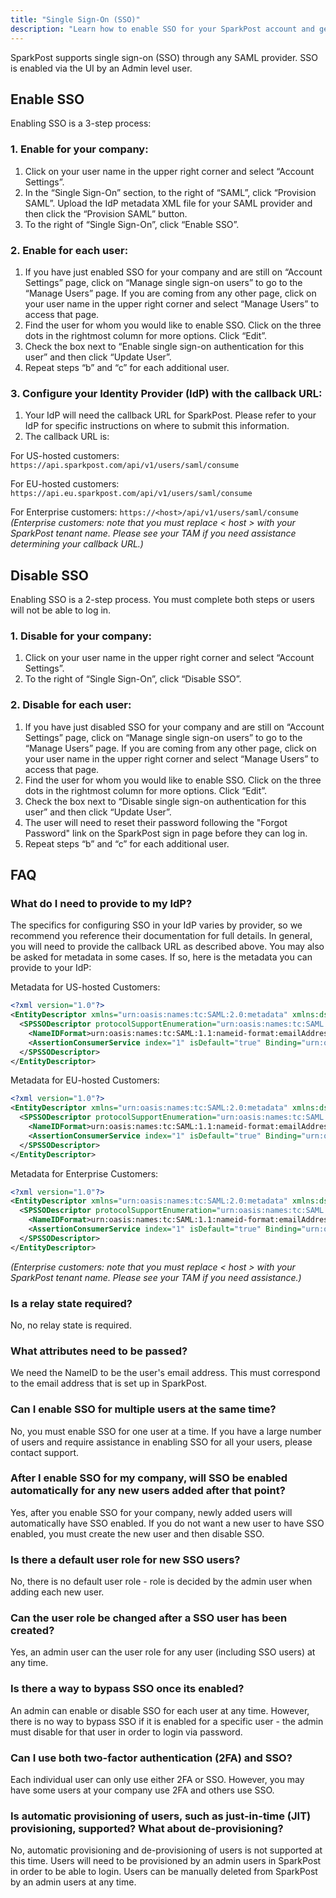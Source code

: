 ```yaml
---
title: "Single Sign-On (SSO)"
description: "Learn how to enable SSO for your SparkPost account and get answers to common SSO questions."
---
```


SparkPost supports single sign-on (SSO) through any SAML provider. SSO is enabled via the UI by an Admin level user.

## Enable SSO

Enabling SSO is a 3-step process:

### 1. Enable for your company:
1. Click on your user name in the upper right corner and select “Account Settings”.
1. In the “Single Sign-On” section, to the right of “SAML”, click “Provision SAML”. Upload the IdP metadata XML file for your SAML provider and then click the “Provision SAML” button.
1. To the right of “Single Sign-On”, click “Enable SSO”.

### 2. Enable for each user:
1. If you have just enabled SSO for your company and are still on “Account Settings” page, click on “Manage single sign-on users” to go to the “Manage Users” page. If you are coming from any other page, click on your user name in the upper right corner and select “Manage Users” to access that page.
1. Find the user for whom you would like to enable SSO. Click on the three dots in the rightmost column for more options. Click “Edit”.
1. Check the box next to “Enable single sign-on authentication for this user” and then click “Update User”.
1. Repeat steps “b” and “c” for each additional user.

### 3. Configure your Identity Provider (IdP) with the callback URL:
1. Your IdP will need the callback URL for SparkPost. Please refer to your IdP for specific instructions on where to submit this information.
1. The callback URL is:
  
For US-hosted customers: `https://api.sparkpost.com/api/v1/users/saml/consume`

For EU-hosted customers: `https://api.eu.sparkpost.com/api/v1/users/saml/consume`

For Enterprise customers: `https://<host>/api/v1/users/saml/consume`  
*(Enterprise customers: note that you must replace < host > with your SparkPost tenant name. Please see your TAM if you need assistance determining your callback URL.)*

## Disable SSO

Enabling SSO is a 2-step process. You must complete both steps or users will not be able to log in.

### 1. Disable for your company:

1. Click on your user name in the upper right corner and select “Account Settings”.
1. To the right of “Single Sign-On”, click “Disable SSO”.

### 2. Disable for each user:
1. If you have just disabled SSO for your company and are still on “Account Settings” page, click on “Manage single sign-on users” to go to the “Manage Users” page. If you are coming from any other page, click on your user name in the upper right corner and select “Manage Users” to access that page.
1. Find the user for whom you would like to enable SSO. Click on the three dots in the rightmost column for more options. Click “Edit”.
1. Check the box next to “Disable single sign-on authentication for this user” and then click “Update User”.
1. The user will need to reset their password following the "Forgot Password" link on the SparkPost sign in page before they can log in.
1. Repeat steps “b” and “c” for each additional user.

## FAQ

### What do I need to provide to my IdP?
The specifics for configuring SSO in your IdP varies by provider, so we recommend you reference their documentation for full details. In general, you will need to provide the callback URL as described above. You may also be asked for metadata in some cases. If so, here is the metadata you can provide to your IdP:

Metadata for US-hosted Customers:

```xml
<?xml version="1.0"?>
<EntityDescriptor xmlns="urn:oasis:names:tc:SAML:2.0:metadata" xmlns:ds="http://www.w3.org/2000/09/xmldsig# " entityID="passport-saml" ID="passport_saml">
  <SPSSODescriptor protocolSupportEnumeration="urn:oasis:names:tc:SAML:2.0:protocol">
    <NameIDFormat>urn:oasis:names:tc:SAML:1.1:nameid-format:emailAddress</NameIDFormat>
    <AssertionConsumerService index="1" isDefault="true" Binding="urn:oasis:names:tc:SAML:2.0:bindings:HTTP-POST" Location="https://api.sparkpost.com/api/v1/users/saml/consume"/>
  </SPSSODescriptor>
</EntityDescriptor>
```

Metadata for EU-hosted Customers:

```xml
<?xml version="1.0"?>
<EntityDescriptor xmlns="urn:oasis:names:tc:SAML:2.0:metadata" xmlns:ds="http://www.w3.org/2000/09/xmldsig#" entityID="passport-saml" ID="passport_saml">
  <SPSSODescriptor protocolSupportEnumeration="urn:oasis:names:tc:SAML:2.0:protocol">
    <NameIDFormat>urn:oasis:names:tc:SAML:1.1:nameid-format:emailAddress</NameIDFormat>
    <AssertionConsumerService index="1" isDefault="true" Binding="urn:oasis:names:tc:SAML:2.0:bindings:HTTP-POST" Location="https://api.eu.sparkpost.com/api/v1/users/saml/consume"/>
  </SPSSODescriptor>
</EntityDescriptor>
```

Metadata for Enterprise Customers: 

```xml
<?xml version="1.0"?>
<EntityDescriptor xmlns="urn:oasis:names:tc:SAML:2.0:metadata" xmlns:ds="http://www.w3.org/2000/09/xmldsig# " entityID="passport-saml" ID="passport_saml">
  <SPSSODescriptor protocolSupportEnumeration="urn:oasis:names:tc:SAML:2.0:protocol">
    <NameIDFormat>urn:oasis:names:tc:SAML:1.1:nameid-format:emailAddress</NameIDFormat>
    <AssertionConsumerService index="1" isDefault="true" Binding="urn:oasis:names:tc:SAML:2.0:bindings:HTTP-POST" Location="https://<host>/api/v1/users/saml/consume"/>
  </SPSSODescriptor>
</EntityDescriptor>
```
*(Enterprise customers: note that you must replace < host > with your SparkPost tenant name. Please see your TAM if you need assistance.)*

### Is a relay state required?
No, no relay state is required.

### What attributes need to be passed?
We need the NameID to be the user's email address. This must correspond to the email address that is set up in SparkPost.

### Can I enable SSO for multiple users at the same time?
No, you must enable SSO for one user at a time. If you have a large number of users and require assistance in enabling SSO for all your users, please contact support.

### After I enable SSO for my company, will SSO be enabled automatically for any new users added after that point?
Yes, after you enable SSO for your company, newly added users will automatically have SSO enabled. If you do not want a new user to have SSO enabled, you must create the new user and then disable SSO.

### Is there a default user role for new SSO users?
No, there is no default user role - role is decided by the admin user when adding each new user.

### Can the user role be changed after a SSO user has been created?
Yes, an admin user can the user role for any user (including SSO users) at any time.

### Is there a way to bypass SSO once its enabled?
An admin can enable or disable SSO for each user at any time. However, there is no way to bypass SSO if it is enabled for a specific user - the admin must disable for that user in order to login via password.

### Can I use both two-factor authentication (2FA) and SSO?
Each individual user can only use either 2FA or SSO. However, you may have some users at your company use 2FA and others use SSO. 

### Is automatic provisioning of users, such as just-in-time (JIT) provisioning, supported? What about de-provisioning?
No, automatic provisioning and de-provisioning of users is not supported at this time. Users will need to be provisioned by an admin users in SparkPost in order to be able to login. Users can be manually deleted from SparkPost by an admin users at any time.
